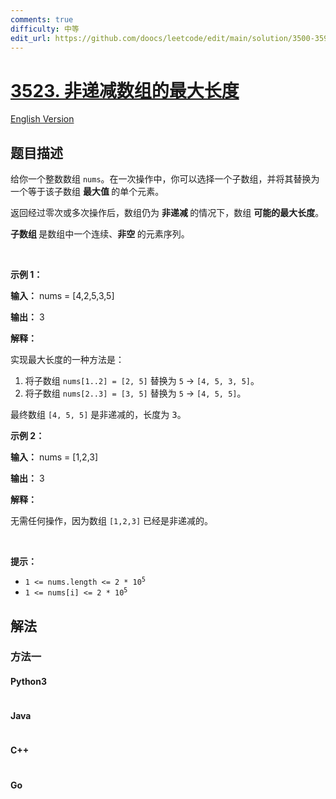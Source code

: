 ```yaml
---
comments: true
difficulty: 中等
edit_url: https://github.com/doocs/leetcode/edit/main/solution/3500-3599/3523.Make%20Array%20Non-decreasing/README.md
---
```


<!-- problem:start -->

# [3523. 非递减数组的最大长度](https://leetcode.cn/problems/make-array-non-decreasing)

[English Version](/solution/3500-3599/3523.Make%20Array%20Non-decreasing/README_EN.md)

## 题目描述

<!-- description:start -->

<p>给你一个整数数组 <code>nums</code>。在一次操作中，你可以选择一个子数组，并将其替换为一个等于该子数组&nbsp;<strong>最大值&nbsp;</strong>的单个元素。</p>

<p>返回经过零次或多次操作后，数组仍为&nbsp;<strong>非递减&nbsp;</strong>的情况下，数组&nbsp;<strong>可能的最大长度</strong>。</p>

<p><strong>子数组&nbsp;</strong>是数组中一个连续、<b>非空&nbsp;</b>的元素序列。</p>

<p>&nbsp;</p>

<p><strong class="example">示例 1：</strong></p>

<div class="example-block">
<p><strong>输入：</strong> <span class="example-io">nums = [4,2,5,3,5]</span></p>

<p><strong>输出：</strong> <span class="example-io">3</span></p>

<p><strong>解释：</strong></p>

<p>实现最大长度的一种方法是：</p>

<ol>
	<li>将子数组 <code>nums[1..2] = [2, 5]</code> 替换为 <code>5</code> → <code>[4, 5, 3, 5]</code>。</li>
	<li>将子数组 <code>nums[2..3] = [3, 5]</code> 替换为 <code>5</code> → <code>[4, 5, 5]</code>。</li>
</ol>

<p>最终数组 <code>[4, 5, 5]</code> 是非递减的，长度为 <font face="monospace">3。</font></p>
</div>

<p><strong class="example">示例 2：</strong></p>

<div class="example-block">
<p><strong>输入：</strong> <span class="example-io">nums = [1,2,3]</span></p>

<p><strong>输出：</strong> <span class="example-io">3</span></p>

<p><strong>解释：</strong></p>

<p>无需任何操作，因为数组 <code>[1,2,3]</code> 已经是非递减的。</p>
</div>

<p>&nbsp;</p>

<p><strong>提示：</strong></p>

<ul>
	<li><code>1 &lt;= nums.length &lt;= 2 * 10<sup>5</sup></code></li>
	<li><code>1 &lt;= nums[i] &lt;= 2 * 10<sup>5</sup></code></li>
</ul>

<!-- description:end -->

## 解法

<!-- solution:start -->

### 方法一

<!-- tabs:start -->

#### Python3

```python

```

#### Java

```java

```

#### C++

```cpp

```

#### Go

```go

```

<!-- tabs:end -->

<!-- solution:end -->

<!-- problem:end -->
